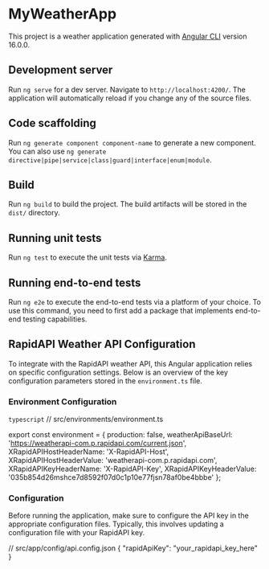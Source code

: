 # MyWeatherApp

This project is a weather application generated with [Angular CLI](https://github.com/angular/angular-cli) version 16.0.0.

## Development server

Run `ng serve` for a dev server. Navigate to `http://localhost:4200/`. The application will automatically reload if you change any of the source files.

## Code scaffolding

Run `ng generate component component-name` to generate a new component. You can also use `ng generate directive|pipe|service|class|guard|interface|enum|module`.

## Build

Run `ng build` to build the project. The build artifacts will be stored in the `dist/` directory.

## Running unit tests

Run `ng test` to execute the unit tests via [Karma](https://karma-runner.github.io).

## Running end-to-end tests

Run `ng e2e` to execute the end-to-end tests via a platform of your choice. To use this command, you need to first add a package that implements end-to-end testing capabilities.

## RapidAPI Weather API Configuration

To integrate with the RapidAPI weather API, this Angular application relies on specific configuration settings. Below is an overview of the key configuration parameters stored in the `environment.ts` file.

### Environment Configuration

```typescript```
// src/environments/environment.ts

export const environment = {
    production: false,
    weatherApiBaseUrl: 'https://weatherapi-com.p.rapidapi.com/current.json',
    XRapidAPIHostHeaderName: 'X-RapidAPI-Host',
    XRapidAPIHostHeaderValue: 'weatherapi-com.p.rapidapi.com',
    XRapidAPIKeyHeaderName: 'X-RapidAPI-Key',
    XRapidAPIKeyHeaderValue: '035b854d26mshce7d8592f07d0c1p10e77fjsn78af0be4bbbe'
};

### Configuration


Before running the application, make sure to configure the API key in the appropriate configuration files. Typically, this involves updating a configuration file with your RapidAPI key.

// src/app/config/api.config.json
{
  "rapidApiKey": "your_rapidapi_key_here"
}
